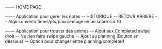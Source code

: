 ----- HOME PAGE

----- Application pour gerer les notes
-- HISTORIQUE
-- RETOUR ARRIERE
-- Algo convertir times/pts/pourcentage en un score sur 10

----- Application pour trouver des animes
-- Ajout aux Completed swipe droit
-- Ne rien faire swipe gauche
-- Ajout au planning (Bouton en dessous)
-- Option pour changer entre planning/completed
